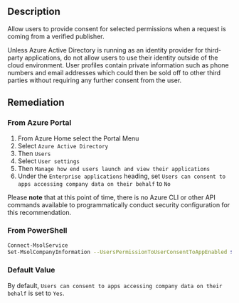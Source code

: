 ## Description

Allow users to provide consent for selected permissions when a request is coming from a verified publisher.

Unless Azure Active Directory is running as an identity provider for third-party applications, do not allow users to use their identity outside of the cloud environment. User profiles contain private information such as phone numbers and email addresses which could then be sold off to other third parties without requiring any further consent from the user.

## Remediation

### From Azure Portal

1. From Azure Home select the Portal Menu
2. Select `Azure Active Directory`
3. Then `Users`
4. Select `User settings`
5. Then `Manage how end users launch and view their applications`
6. Under the `Enterprise applications` heading, set `Users can consent to apps accessing company data on their behalf` to `No`

Please **note** that at this point of time, there is no Azure CLI or other API commands available to programmatically conduct security configuration for this recommendation.

### From PowerShell

```bash
Connect-MsolService
Set-MsolCompanyInformation --UsersPermissionToUserConsentToAppEnabled $False
```

### Default Value

By default, `Users can consent to apps accessing company data on their behalf` is set to `Yes`.